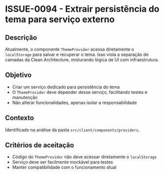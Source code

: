 # ISSUE-0094 - Extrair persistência do tema para serviço externo

## Descrição
Atualmente, o componente `ThemeProvider` acessa diretamente o `localStorage` para salvar e recuperar o tema. Isso viola a separação de camadas da Clean Architecture, misturando lógica de UI com infraestrutura.

## Objetivo
- Criar um serviço dedicado para persistência do tema
- O `ThemeProvider` deve depender desse serviço, facilitando testes e manutenção
- Não alterar funcionalidades, apenas isolar a responsabilidade

## Contexto
Identificado na análise da pasta `src/client/components/providers`.

## Critérios de aceitação
- Código do `ThemeProvider` não deve acessar diretamente o `localStorage`
- Serviço deve ser facilmente mockável para testes
- Manter compatibilidade com o funcionamento atual